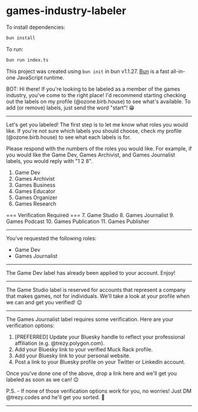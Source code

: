 # games-industry-labeler

To install dependencies:

```bash
bun install
```

To run:

```bash
bun run index.ts
```

This project was created using `bun init` in bun v1.1.27. [Bun](https://bun.sh) is a fast all-in-one JavaScript runtime.














































BOT:
Hi there! If you're looking to be labeled as a member of the games industry, you've come to the right place! I'd recommend starting checking out the labels on my profile (@ozone.birb.house) to see what's available. To add (or remove) labels, just send the word "start"! 😁

---

Let's get you labeled! The first step is to let me know what roles you would like. If you're not sure which labels you should choose, check my profile (@ozone.birb.house) to see what each labels is for.

Please respond with the numbers of the roles you would like. For example, if you would like the Game Dev, Games Archivist, and Games Journalist labels, you would reply with "1 2 8".

1. Game Dev
2. Games Archivist
3. Games Business
4. Games Educator
5. Games Organizer
6. Games Research

=== Verification Required ===
7. Game Studio
8. Games Journalist
9. Games Podcast
10. Games Publication
11. Games Publisher

---

You've requested the following roles:
- Game Dev
- Games Journalist

---

The Game Dev label has already been applied to your account. Enjoy!

---

The Game Studio label is reserved for accounts that represent a company that makes games, not for individuals. We'll take a look at your profile when we can and get you verified! 😉

---

The Games Journalist label requires some verification. Here are your verification options:

1. [PREFERRED] Update your Bluesky handle to reflect your professional affiliation (e.g. @trezy.polygon.com).
2. Add your Bluesky link to your verified Muck Rack profile.
3. Add your Bluesky link to your personal website.
4. Post a link to your Bluesky profile on your Twitter or LinkedIn account.

Once you've done one of the above, drop a link here and we'll get you labeled as soon as we can! 😉

P.S. - If none of those verification options work for you, no worries! Just DM @trezy.codes and he'll get you sorted. 🥰

---
